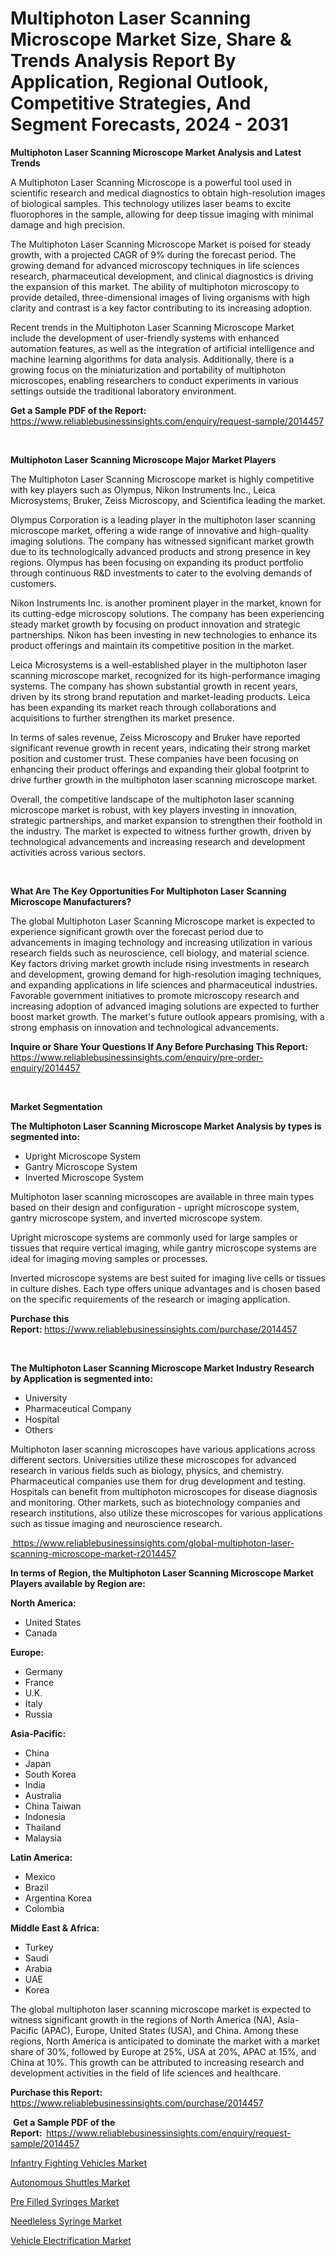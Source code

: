 <p><h1>Multiphoton Laser Scanning Microscope Market Size, Share & Trends Analysis Report By Application, Regional Outlook, Competitive Strategies, And Segment Forecasts, 2024 - 2031</h1></p><p><strong>Multiphoton Laser Scanning Microscope Market Analysis and Latest Trends</strong></p>
<p><p>A Multiphoton Laser Scanning Microscope is a powerful tool used in scientific research and medical diagnostics to obtain high-resolution images of biological samples. This technology utilizes laser beams to excite fluorophores in the sample, allowing for deep tissue imaging with minimal damage and high precision.</p><p>The Multiphoton Laser Scanning Microscope Market is poised for steady growth, with a projected CAGR of 9% during the forecast period. The growing demand for advanced microscopy techniques in life sciences research, pharmaceutical development, and clinical diagnostics is driving the expansion of this market. The ability of multiphoton microscopy to provide detailed, three-dimensional images of living organisms with high clarity and contrast is a key factor contributing to its increasing adoption.</p><p>Recent trends in the Multiphoton Laser Scanning Microscope Market include the development of user-friendly systems with enhanced automation features, as well as the integration of artificial intelligence and machine learning algorithms for data analysis. Additionally, there is a growing focus on the miniaturization and portability of multiphoton microscopes, enabling researchers to conduct experiments in various settings outside the traditional laboratory environment.</p></p>
<p><strong>Get a Sample PDF of the Report:&nbsp;</strong> <a href="https://www.reliablebusinessinsights.com/enquiry/request-sample/2014457">https://www.reliablebusinessinsights.com/enquiry/request-sample/2014457</a></p>
<p>&nbsp;</p>
<p><strong>Multiphoton Laser Scanning Microscope Major Market Players</strong></p>
<p><p>The Multiphoton Laser Scanning Microscope market is highly competitive with key players such as Olympus, Nikon Instruments Inc., Leica Microsystems, Bruker, Zeiss Microscopy, and Scientifica leading the market. </p><p>Olympus Corporation is a leading player in the multiphoton laser scanning microscope market, offering a wide range of innovative and high-quality imaging solutions. The company has witnessed significant market growth due to its technologically advanced products and strong presence in key regions. Olympus has been focusing on expanding its product portfolio through continuous R&D investments to cater to the evolving demands of customers.</p><p>Nikon Instruments Inc. is another prominent player in the market, known for its cutting-edge microscopy solutions. The company has been experiencing steady market growth by focusing on product innovation and strategic partnerships. Nikon has been investing in new technologies to enhance its product offerings and maintain its competitive position in the market.</p><p>Leica Microsystems is a well-established player in the multiphoton laser scanning microscope market, recognized for its high-performance imaging systems. The company has shown substantial growth in recent years, driven by its strong brand reputation and market-leading products. Leica has been expanding its market reach through collaborations and acquisitions to further strengthen its market presence.</p><p>In terms of sales revenue, Zeiss Microscopy and Bruker have reported significant revenue growth in recent years, indicating their strong market position and customer trust. These companies have been focusing on enhancing their product offerings and expanding their global footprint to drive further growth in the multiphoton laser scanning microscope market. </p><p>Overall, the competitive landscape of the multiphoton laser scanning microscope market is robust, with key players investing in innovation, strategic partnerships, and market expansion to strengthen their foothold in the industry. The market is expected to witness further growth, driven by technological advancements and increasing research and development activities across various sectors.</p></p>
<p>&nbsp;</p>
<p><strong>What Are The Key Opportunities For Multiphoton Laser Scanning Microscope Manufacturers?</strong></p>
<p><p>The global Multiphoton Laser Scanning Microscope market is expected to experience significant growth over the forecast period due to advancements in imaging technology and increasing utilization in various research fields such as neuroscience, cell biology, and material science. Key factors driving market growth include rising investments in research and development, growing demand for high-resolution imaging techniques, and expanding applications in life sciences and pharmaceutical industries. Favorable government initiatives to promote microscopy research and increasing adoption of advanced imaging solutions are expected to further boost market growth. The market's future outlook appears promising, with a strong emphasis on innovation and technological advancements.</p></p>
<p><strong>Inquire or Share Your Questions If Any Before Purchasing This Report:</strong> <a href="https://www.reliablebusinessinsights.com/enquiry/pre-order-enquiry/2014457">https://www.reliablebusinessinsights.com/enquiry/pre-order-enquiry/2014457</a></p>
<p>&nbsp;</p>
<p><strong>Market Segmentation</strong></p>
<p><strong>The Multiphoton Laser Scanning Microscope Market Analysis by types is segmented into:</strong></p>
<p><ul><li>Upright Microscope System</li><li>Gantry Microscope System</li><li>Inverted Microscope System</li></ul></p>
<p><p>Multiphoton laser scanning microscopes are available in three main types based on their design and configuration - upright microscope system, gantry microscope system, and inverted microscope system. </p><p>Upright microscope systems are commonly used for large samples or tissues that require vertical imaging, while gantry microscope systems are ideal for imaging moving samples or processes. </p><p>Inverted microscope systems are best suited for imaging live cells or tissues in culture dishes. Each type offers unique advantages and is chosen based on the specific requirements of the research or imaging application.</p></p>
<p><strong>Purchase this Report:&nbsp;</strong><a href="https://www.reliablebusinessinsights.com/purchase/2014457">https://www.reliablebusinessinsights.com/purchase/2014457</a></p>
<p>&nbsp;</p>
<p><strong>The Multiphoton Laser Scanning Microscope Market Industry Research by Application is segmented into:</strong></p>
<p><ul><li>University</li><li>Pharmaceutical Company</li><li>Hospital</li><li>Others</li></ul></p>
<p><p>Multiphoton laser scanning microscopes have various applications across different sectors. Universities utilize these microscopes for advanced research in various fields such as biology, physics, and chemistry. Pharmaceutical companies use them for drug development and testing. Hospitals can benefit from multiphoton microscopes for disease diagnosis and monitoring. Other markets, such as biotechnology companies and research institutions, also utilize these microscopes for various applications such as tissue imaging and neuroscience research.</p></p>
<p><a href="https://www.reliablebusinessinsights.com/global-multiphoton-laser-scanning-microscope-market-r2014457">&nbsp;https://www.reliablebusinessinsights.com/global-multiphoton-laser-scanning-microscope-market-r2014457</a></p>
<p><strong>In terms of Region, the Multiphoton Laser Scanning Microscope Market Players available by Region are:</strong></p>
<p>
    <p> <strong> North America: </strong>
        <ul>
            <li>United States</li>
            <li>Canada</li>
        </ul>
        </p> 
    <p> <strong> Europe: </strong>
        <ul>
            <li>Germany</li>
            <li>France</li>
            <li>U.K.</li>
            <li>Italy</li>
            <li>Russia</li>
        </ul>
        </p> 
    <p> <strong> Asia-Pacific: </strong>
        <ul>
            <li>China</li>
            <li>Japan</li>
            <li>South Korea</li>
            <li>India</li>
            <li>Australia</li>
            <li>China Taiwan</li>
            <li>Indonesia</li>
            <li>Thailand</li>
            <li>Malaysia</li>
        </ul>
        </p> 
    <p> <strong> Latin America: </strong>
        <ul>
            <li>Mexico</li>
            <li>Brazil</li>
            <li>Argentina Korea</li>
            <li>Colombia</li>
        </ul>
        </p> 
    <p> <strong> Middle East & Africa: </strong>
        <ul>
            <li>Turkey</li>
            <li>Saudi</li>
            <li>Arabia</li>
            <li>UAE</li>
            <li>Korea</li>
        </ul>
    </p>
    </p>
<p><p>The global multiphoton laser scanning microscope market is expected to witness significant growth in the regions of North America (NA), Asia-Pacific (APAC), Europe, United States (USA), and China. Among these regions, North America is anticipated to dominate the market with a market share of 30%, followed by Europe at 25%, USA at 20%, APAC at 15%, and China at 10%. This growth can be attributed to increasing research and development activities in the field of life sciences and healthcare.</p></p>
<p><strong>Purchase this Report: </strong><a href="https://www.reliablebusinessinsights.com/purchase/2014457">https://www.reliablebusinessinsights.com/purchase/2014457</a></p>
<p>&nbsp;<strong>Get a Sample PDF of the Report:&nbsp;&nbsp;</strong><a href="https://www.reliablebusinessinsights.com/enquiry/request-sample/2014457">https://www.reliablebusinessinsights.com/enquiry/request-sample/2014457</a></p>
<p><strong></strong></p>
<p><p><a href="https://www.linkedin.com/pulse/global-infantry-fighting-veh-market-metro-edaie?trackingId=s%2BDsRLhuKDdKVSmSTrXNZA%3D%3D">Infantry Fighting Vehicles Market</a></p><p><a href="https://www.linkedin.com/pulse/market-forecast-global-autonomous-shuttles-trends-impact-we4qe?trackingId=XF9p262Fiqm%2F1vM0da7iFw%3D%3D">Autonomous Shuttles Market</a></p><p><a href="https://github.com/drzsklfn31/Market-Research-Report-List-1/blob/main/pre-filled-syringes-market.md">Pre Filled Syringes Market</a></p><p><a href="https://github.com/lairestrong/Market-Research-Report-List-1/blob/main/needleless-syringe-market.md">Needleless Syringe Market</a></p><p><a href="https://www.linkedin.com/pulse/vehicle-electrifi-market-metro-fbhve?trackingId=bL59VzhQxRYHCWkMMAOOfQ%3D%3D">Vehicle Electrification Market</a></p></p>